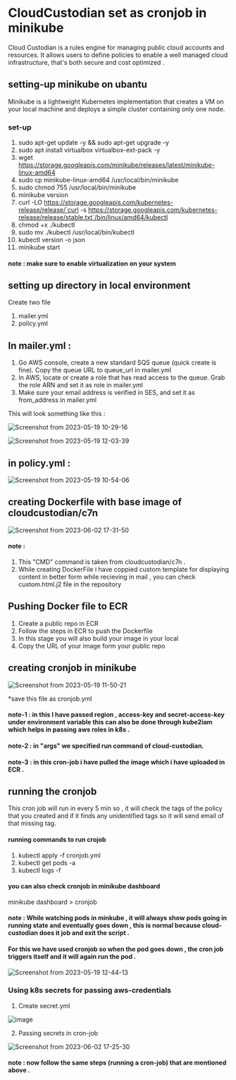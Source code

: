 
# CloudCustodian set as cronjob in minikube 

Cloud Custodian is a rules engine for managing public cloud accounts and resources. It allows users to define policies to enable a well managed cloud infrastructure, that's both secure and cost optimized .


## setting-up minikube on ubantu
Minikube is a lightweight Kubernetes implementation that creates a VM on your local machine and deploys a simple cluster containing only one node.


### set-up 
1. sudo apt-get update -y && sudo apt-get upgrade -y
2. sudo apt install virtualbox virtualbox-ext-pack -y
3. wget https://storage.googleapis.com/minikube/releases/latest/minikube-linux-amd64
4. sudo cp minikube-linux-amd64 /usr/local/bin/minikube
5. sudo chmod 755 /usr/local/bin/minikube
6. minikube version
7. curl -LO https://storage.googleapis.com/kubernetes-release/release/`curl -s https://storage.googleapis.com/kubernetes-release/release/stable.txt`/bin/linux/amd64/kubectl
8. chmod +x ./kubectl
9. sudo mv ./kubectl /usr/local/bin/kubectl
10. kubectl version -o json
11. minikube start

#### note : make sure to enable virtualization on your system
## setting up directory in local environment
Create two file 

1. mailer.yml
2. policy.yml

## In mailer.yml :
1. Go AWS console, create a new standard SQS queue (quick create is fine). Copy the queue URL to queue_url in mailer.yml
2. In AWS, locate or create a role that has read access to the queue. Grab the role ARN and set it as role in mailer.yml
3. Make sure your email address is verified in SES, and set it as from_address in mailer.yml

This will look something like this :

![Screenshot from 2023-05-19 10-29-16](https://github.com/mayankmajreti1/Cloud-Custodian/assets/126334005/12d6a0e6-21c5-4f29-853f-d1a65f2c67ff)

![Screenshot from 2023-05-19 12-03-39](https://github.com/mayankmajreti1/Cloud-Custodian/assets/126334005/59d11f73-f68d-4313-8bf8-a5646f545514)


## in policy.yml :

![Screenshot from 2023-05-19 10-54-06](https://github.com/mayankmajreti1/Cloud-Custodian/assets/126334005/d4744617-9528-4d15-8c5d-97e666b4f841)

## creating Dockerfile with base image of cloudcustodian/c7n

![Screenshot from 2023-06-02 17-31-50](https://github.com/mayankmajreti1/Clous-Custodian-minkube/assets/126334005/3cf2e3f4-1bf1-4c65-9f85-f382955d4c13)


#### note :
1. This "CMD" command is taken from cloudcustodian/c7n . 
2. While creating DockerFile i have coppied custom template for displaying content in better form while recieving in mail , you can check custom.html.j2 file in the repository

## Pushing Docker file to ECR
1. Create a public repo in ECR
2. Follow the steps in ECR to push the Dockerfile 
3. In this stage you will also build your image in your local 
4. Copy the URL of your image form your public repo

## creating cronjob in minikube

![Screenshot from 2023-05-19 11-50-21](https://github.com/mayankmajreti1/Cloud-Custodian/assets/126334005/0dd6da04-f0b1-4a10-9924-9cf2b98cb054)

*save this file as cronjob.yml

#### note-1 : in this I have passed region , access-key and secret-access-key under environment variable this can also be done through kube2iam which helps in passing aws roles in k8s . 

#### note-2 : in "args" we specified run command of cloud-custodian.

#### note-3 : in this cron-job i have pulled the image which i have uploaded in ECR .
## running the cronjob 
This cron job will run in every 5 min so , it will check the tags of the policy that you created and if it finds any unidentified tags so it will send email of that missing tag.

#### running commands to run crojob
1. kubectl apply -f cronjob.yml 
2. kubectl get pods -a
3. kubectl logs -f <pod-name>

#### you can also check cronjob in minikube dashboard

minikube dashboard > cronjob
    
#### note : While watching pods in minkube , it will always show pods going in running state and eventually goes down , this is normal because cloud-custodian does it job and exit the script . 

#### For this we have used cronjob so when the pod goes down , the cron job triggers itself and it will again run the pod . 
![Screenshot from 2023-05-19 12-44-13](https://github.com/mayankmajreti1/Clous-Custodian-minkube/assets/126334005/4df51642-f03d-46a2-8f4c-7a511f150313)

### Using k8s secrets for passing aws-credentials 
1. Create secret.yml 
    
![image](https://github.com/mayankmajreti1/Clous-Custodian-minkube/assets/126334005/513c0bd1-602d-416b-8f1e-22a6e00754b6)
    
2. Passing secrets in cron-job 
    
![Screenshot from 2023-06-02 17-25-30](https://github.com/mayankmajreti1/Clous-Custodian-minkube/assets/126334005/3020e2f5-1b06-47a3-8c82-81e7c1f82d76)

#### note : now follow the same steps (running a cron-job) that are mentioned above .
